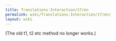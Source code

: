 ```yaml
---
title: Translations:Interaction/17/en
permalink: wiki/Translations:Interaction/17/en/
layout: wiki
---
```


(The old t1, t2 etc method no longer works.)

